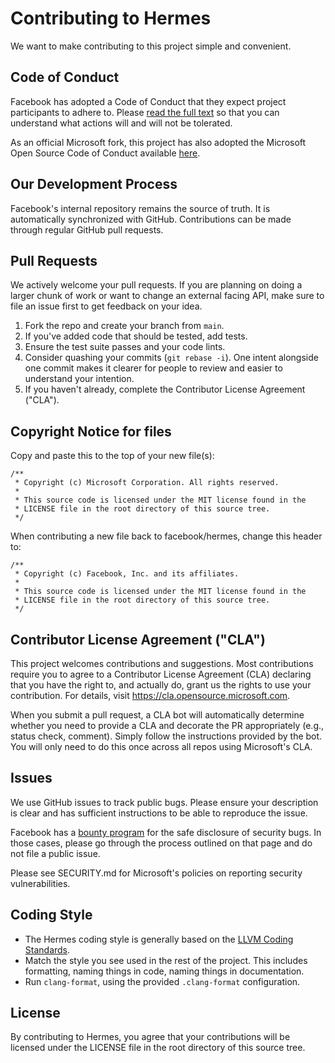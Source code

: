 # Contributing to Hermes
We want to make contributing to this project simple and convenient.

## Code of Conduct
Facebook has adopted a Code of Conduct that they expect project participants to
adhere to. Please [read the full text](https://code.fb.com/codeofconduct/) so
that you can understand what actions will and will not be tolerated.

As an official Microsoft fork, this project has also adopted the Microsoft Open
Source Code of Conduct available
[here](https://opensource.microsoft.com/codeofconduct/).

## Our Development Process
Facebook's internal repository remains the source of truth. It is
automatically synchronized with GitHub. Contributions can be made through
regular GitHub pull requests.

## Pull Requests
We actively welcome your pull requests. If you are planning on doing a larger
chunk of work or want to change an external facing API, make sure to file an
issue first to get feedback on your idea.

1. Fork the repo and create your branch from `main`.
2. If you've added code that should be tested, add tests.
3. Ensure the test suite passes and your code lints.
4. Consider quashing your commits (`git rebase -i`). One intent alongside one
   commit makes it clearer for people to review and easier to understand your
   intention.
5. If you haven't already, complete the Contributor License Agreement ("CLA").

## Copyright Notice for files
Copy and paste this to the top of your new file(s):

```
/**
 * Copyright (c) Microsoft Corporation. All rights reserved.
 *
 * This source code is licensed under the MIT license found in the
 * LICENSE file in the root directory of this source tree.
 */
```

When contributing a new file back to facebook/hermes, change this header to:

```
/**
 * Copyright (c) Facebook, Inc. and its affiliates.
 *
 * This source code is licensed under the MIT license found in the
 * LICENSE file in the root directory of this source tree.
 */
```

## Contributor License Agreement ("CLA")
This project welcomes contributions and suggestions.  Most contributions require
you to agree to a Contributor License Agreement (CLA) declaring that you have
the right to, and actually do, grant us the rights to use your contribution. For
details, visit https://cla.opensource.microsoft.com.

When you submit a pull request, a CLA bot will automatically determine whether
you need to provide a CLA and decorate the PR appropriately (e.g., status check,
comment). Simply follow the instructions provided by the bot. You will only need
to do this once across all repos using Microsoft's CLA.

## Issues
We use GitHub issues to track public bugs. Please ensure your description is
clear and has sufficient instructions to be able to reproduce the issue.

Facebook has a [bounty program](https://www.facebook.com/whitehat/) for the
safe disclosure of security bugs. In those cases, please go through the process
outlined on that page and do not file a public issue.

Please see SECURITY.md for Microsoft's policies on reporting security
vulnerabilities.

## Coding Style
* The Hermes coding style is generally based on the
  [LLVM Coding Standards](https://llvm.org/docs/CodingStandards.html).
* Match the style you see used in the rest of the project. This includes
  formatting, naming things in code, naming things in documentation.
* Run `clang-format`, using the provided `.clang-format` configuration.

## License
By contributing to Hermes, you agree that your contributions will be licensed
under the LICENSE file in the root directory of this source tree.
